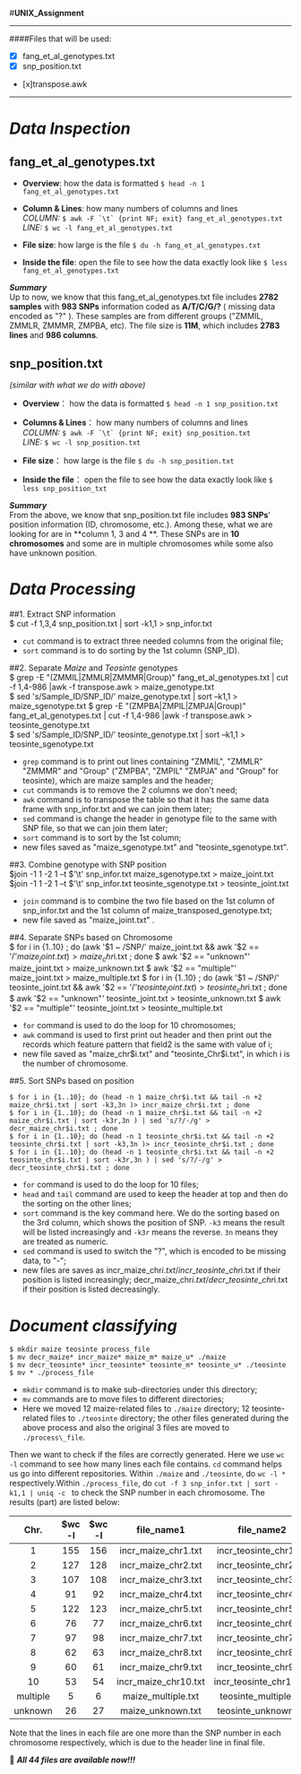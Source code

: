 #**UNIX_Assignment** 
***
####Files that will be used:  
- [x] fang_et_al_genotypes.txt   
- [x] snp_position.txt
- [x]transpose.awk  
 
***


# _Data Inspection_    
## fang\_et\_al\_genotypes.txt  
  
- **Overview**: how the data is formatted `$ head -n 1  fang_et_al_genotypes.txt`

- **Column & Lines**: how many numbers of columns and lines   
_COLUMN:_  ``$ awk -F `\t` {print NF; exit} fang_et_al_genotypes.txt ``   
_LINE:_  `$ wc -l fang_et_al_genotypes.txt`

- **File size**: how large is the file `$ du -h fang_et_al_genotypes.txt `

- **Inside the file**: open the file to see how the data exactly look like `$ less fang_et_al_genotypes.txt`

**_Summary_**  
Up to now, we know that this fang\_et\_al\_genotypes.txt file includes **2782 samples** with **983 SNPs** information coded as **A/T/C/G/?** ( missing data encoded as "?" ). These samples are from different groups ("ZMMIL, ZMMLR, ZMMMR, ZMPBA, etc). The file size is **11M**, which includes **2783 lines** and **986 columns**.  



## snp_position.txt

_(similar with what we do with above)_  
 
- **Overview**： how the data is formatted `$ head -n 1 snp_position.txt`  
	
- **Columns & Lines**： how many numbers of columns and lines   
_COLUMN:_  ``$ awk -F `\t` {print NF; exit} snp_position.txt ``   
_LINE:_  `$ wc -l snp_position.txt`  

- **File size**： how large is the file `$ du -h snp_position.txt`

- **Inside the file**： open the file to see how the data exactly look like `$ less snp_position_txt`  
	
**_Summary_**  
From the above, we know that snp\_position.txt file includes **983 SNPs**' position information (ID, chromosome, etc.). Among these, what we are looking for are in **column 1, 3 and 4 **. These SNPs are in **10 chromosomes** and some are in multiple chromosomes while some also have unknown position.

# _Data Processing_ 
##1. Extract SNP information   
	$ cut -f 1,3,4 snp_position.txt | sort -k1,1 > snp_infor.txt  
  
 -  `cut` command is to extract three needed columns from the original file;     
 -  `sort` command is to do sorting by the 1st column (SNP_ID).    
   
##2. Separate _Maize_ and _Teosinte_ genotypes   
	$ grep -E "(ZMMIL|ZMMLR|ZMMMR|Group)" fang_et_al_genotypes.txt | cut -f 1,4-986 |awk -f transpose.awk  > maize_genotype.txt  
	$ sed 's/Sample_ID/SNP_ID/' maize_genotype.txt | sort –k1,1 > maize_sgenotype.txt 
	$ grep -E "(ZMPBA|ZMPIL|ZMPJA|Group)" fang_et_al_genotypes.txt | cut -f 1,4-986 |awk -f transpose.awk > teosinte_genotype.txt  
	$ sed 's/Sample_ID/SNP_ID/' teosinte_genotype.txt | sort –k1,1 > teosinte_sgenotype.txt
 - `grep` command is to print out lines containing "ZMMIL", "ZMMLR" "ZMMMR" and "Group" ("ZMPBA", "ZMPIL" "ZMPJA" and "Group" for teosinte), which are maize samples and the header;
 - `cut` commands is to remove the 2 columns we don't need;
 - `awk` command is to transpose the table so that it has the same data frame with snp_infor.txt and we can join them later;
 - `sed` command is change the header in genotype file to the same with SNP file, so that we can join them later;
 - `sort` command is to sort by the 1st column;
 - new files saved as "maize\_sgenotype.txt" and "teosinte\_sgenotype.txt".  

##3. Combine genotype with SNP position      
	$join -1 1 -2 1 –t $'\t' snp_infor.txt maize_sgenotype.txt > maize_joint.txt  
	$join -1 1 -2 1 –t $'\t' snp_infor.txt teosinte_sgenotype.txt > teosinte_joint.txt				
 - `join` command is to combine the two file based on the 1st column of snp_infor.txt and the 1st column of maize_transposed_genotype.txt; 
 - new file saved as "maize_joint.txt" . 
 
##4. Separate SNPs based on Chromosome   
	$ for i in {1..10} ; do (awk '$1 ~ /SNP/' maize_joint.txt && awk '$2 == '$i'' maize_joint.txt) > maize_chr$i.txt ; done
	$ awk '$2 == "unknown"' maize_joint.txt > maize_unknown.txt
	$ awk '$2 == "multiple"' maize_joint.txt > maize_multiple.txt
	$ for i in {1..10} ; do (awk '$1 ~ /SNP/' teosinte_joint.txt && awk '$2 == '$i'' teosinte_joint.txt) > teosinte_chr$i.txt ; done
	$ awk '$2 == "unknown"' teosinte_joint.txt > teosinte_unknown.txt
	$ awk '$2 == "multiple"' teosinte_joint.txt > teosinte_multiple.txt
 - `for` command is used to do the loop for 10 chromosomes;
 - `awk` command is used to first print out header and then print out the records which feature pattern that field2 is the same with value of i;
 - new file saved as "maize_chr$i.txt" and "teosinte_Chr$i.txt", in which i is the number of chromosome.

##5. Sort SNPs based on position 

	$ for i in {1..10}; do (head -n 1 maize_chr$i.txt && tail -n +2 maize_chr$i.txt | sort -k3,3n )> incr_maize_chr$i.txt ; done
	$ for i in {1..10}; do (head -n 1 maize_chr$i.txt && tail -n +2 maize_chr$i.txt | sort -k3r,3n ) | sed 's/?/-/g' > decr_maize_chr$i.txt ; done
	$ for i in {1..10}; do (head -n 1 teosinte_chr$i.txt && tail -n +2 teosinte_chr$i.txt | sort -k3,3n )> incr_teosinte_chr$i.txt ; done
	$ for i in {1..10}; do (head -n 1 teosinte_chr$i.txt && tail -n +2 teosinte_chr$i.txt | sort -k3r,3n ) | sed 's/?/-/g' > decr_teosinte_chr$i.txt ; done
 - `for` command is used to do the loop for 10 files;
 - `head` and `tail` command are used to keep the header at top and then do the sorting on the other lines;
 - `sort` command is the key command here. We do the sorting based on the 3rd column, which shows the position of SNP. `-k3` means the result will be listed increasingly and `-k3r` means the reverse. `3n` means they are treated as numeric. 
 - `sed` command is used to switch the "?", which is encoded to be missing data, to "-";
 - new files are saves as incr\_maize\_chr$i.txt / incr\_teosinte\_chr$i.txt if their position is listed increasingly; decr\_maize\_chr$i.txt / decr\_teosinte\_chr$i.txt if their position is listed decreasingly.
# _Document classifying_  
  

	$ mkdir maize teosinte process_file
	$ mv decr_maize* incr_maize* maize_m* maize_u* ./maize
	$ mv decr_teosinte* incr_teosinte* teosinte_m* teosinte_u* ./teosinte
	$ mv * ./process_file   
 - `mkdir` command is to make sub-directories under this directory;
 - `mv` commands are to move files to different directories;
 - Here we moved 12 maize-related files to `./maize` directory; 12 teosinte-related files to `./teosinte` directory; the other files generated during the above process and also the original 3 files are moved to `./process\_file`.
 
Then we want to check if the files are correctly generated. Here we use `wc -l` command to see how many lines each file contains. `cd` command helps us go into different repositories. Within `./maize` and `./teosinte`, do `wc -l *` respectively.Within `./process_file`, do `cut -f 3 snp_infor.txt | sort -k1,1 | uniq -c ` to check the SNP number in each chromosome. The results (part) are listed below:  


	  


 | Chr. | $wc -l | $wc -l | file_name1 | file_name2 |
 |:-----: |:-----:|:-----:|:-----:|:-----:|
 | 1 | 155 | 156 | incr_maize_chr1.txt|  incr_teosinte_chr1.txt |
 | 2 | 127 | 128 | incr_maize_chr2.txt|  incr_teosinte_chr2.txt |
 | 3 | 107 | 108 | incr_maize_chr3.txt|  incr_teosinte_chr3.txt |
 | 4 | 91 | 92 | incr_maize_chr4.txt|  incr_teosinte_chr4.txt |
 | 5 | 122 | 123 | incr_maize_chr5.txt|  incr_teosinte_chr5.txt |
 | 6 | 76 | 77 | incr_maize_chr6.txt|  incr_teosinte_chr6.txt |
 | 7 |  97| 98 | incr_maize_chr7.txt|  incr_teosinte_chr7.txt |
 | 8 | 62 | 63 | incr_maize_chr8.txt|  incr_teosinte_chr8.txt |
 | 9 | 60 | 61 | incr_maize_chr9.txt|  incr_teosinte_chr9.txt |
 | 10 | 53 | 54 | incr_maize_chr10.txt|  incr_teosinte_chr10.txt |
 | multiple | 5 | 6 | maize_multiple.txt| teosinte_multiple.txt |
 | unknown | 26 | 27 | maize_unknown.txt| teosinte_unknown.txt |   
 
Note that the lines in each file are one more than the SNP number in each chromosome respectively, which is due to the header line in final file.

:raising_hand: **_All 44 files are available now!!!_** 